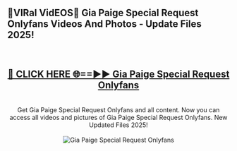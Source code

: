 <h2>🔴VIRal VidEOS🔴 Gia Paige Special Request Onlyfans Videos And Photos - Update Files 2025!</h2>
<br>
<div align="center">
<h2><a href="https://virallinks.top/odZfE0" rel="nofollow">🔴 CLICK HERE 🌐==►► Gia Paige Special Request Onlyfans</a></h2>
<br>
Get Gia Paige Special Request Onlyfans and all content. Now you can access all videos and pictures of Gia Paige Special Request Onlyfans. New Updated Files 2025!
<br>
<br>
<a href="https://virallinks.top/odZfE0" rel="nofollow" data-target="animated-image.originalLink"><img src="https://i.imgur.com/dJHk4Zq.gif)" alt="Gia Paige Special Request Onlyfans" style="max-width: 100%; display: inline-block;" data-target="animated-image.originalImage"></a>
</div>
<br>
